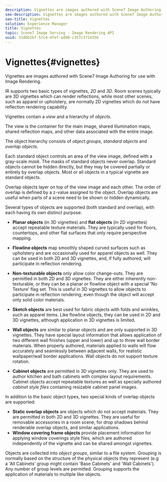 ```yaml
---
description: Vignettes are images authored with Scene7 Image Authoring for use with Image Rendering.
seo-description: Vignettes are images authored with Scene7 Image Authoring for use with Image Rendering.
seo-title: Vignettes
solution: Experience Manager
title: Vignettes
topic: Scene7 Image Serving - Image Rendering API
uuid: 31d6b2b7-57c4-4fef-a498-c357c3724356
---
```


# Vignettes{#vignettes}

Vignettes are images authored with Scene7 Image Authoring for use with Image Rendering.

IR supports two basic types of vignettes, *2D* and *3D*. Room scenes typically are 3D vignettes which can render reflections, while most other scenes, such as apparel or upholstery, are normally 2D vignettes which do not have reflection rendering capability.

Vignettes contain a *view* and a hierarchy of *objects*.

The view is the container for the main image, shared illumination maps, shared reflection maps, and other data associated with the entire image.

The object hierarchy consists of *object groups*, *standard objects* and *overlap objects*.

Each standard object controls an area of the view image, defined with a gray-scale *mask*. The masks of standard objects never overlap. Standard objects cannot be hidden directly, but they may be covered partially or entirely by overlap objects. Most or all objects in a typical vignette are standard objects.

Overlap objects layer on top of the view image and each other. The order of overlap is defined by a z-value assigned to the object. Overlap objects are useful when parts of a scene need to be shown or hidden dynamically.

Several types of objects are supported (both standard and overlap), with each having its own distinct purpose:

* **Planar objects** (in 3D vignettes) and **flat objects** (in 2D vignettes) accept repeatable texture materials. They are typically used for floors, countertops, and other flat surfaces that only require perspective mapping. 

* **Flowline objects** map smoothly shaped curved surfaces such as upholstery and are occasionally used for apparel objects as well. They can be used in both 2D and 3D vignettes, and, if fully authored, will participate in reflection rendering. 
* **Non-texturable objects** only allow color change-outs. They are permitted in both 2D and 3D vignettes. They are either inherently non-texturable, or they can be a planar or flowline object with a special 'No Texture' flag set. This is useful in 3D vignettes to allow objects to participate in reflection rendering, even though the object will accept only solid color materials. 
* **Sketch objects** are best used for fabric objects with folds and wrinkles, such as apparel items. Like flowline objects, they can be used in 2D and 3D vignettes, although application in 3D vignettes is limited. 
* **Wall objects** are similar to planar objects and are only supported in 3D vignettes. They have special layout information that allows application of two different wall finishes (upper and lower) and up to three wall border materials. When properly authored, materials applied to walls will flow accurately and seamlessly between adjacent walls, for realistic wallpaper/wall border applications. Wall objects do not support texture rotation. 
* **Cabinet objects** are permitted in 3D vignettes only. They are used to author kitchen and bath cabinets with complex layout requirements. Cabinet objects accept repeatable textures as well as specially authored *cabinet style files* containing resizable cabinet panel images.

In addition to the basic object types, two special kinds of overlap objects are supported:

* **Static overlap objects** are objects which do not accept materials. They are permitted in both 2D and 3D vignettes. They are useful for removable accessories in a room scene, for drop shadows behind renderable overlap objects, and similar applications. 
* **Window covering frame objects** provide placement information for applying window coverings style files, which are authored independently of the vignette and can be shared amongst vignettes.

Objects are collected into *object groups*, similar to a file system. Grouping is normally based on the structure of the physical objects they represent (e.g a 'All Cabinets' group might contain 'Base Cabinets' and 'Wall Cabinets'). Any number of group levels are permitted. Grouping supports the application of materials to multiple like objects. 
